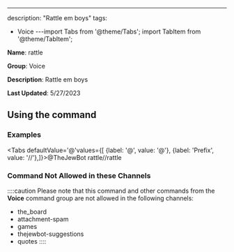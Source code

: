 ---
description: "Rattle em boys"
tags:
  - Voice
---import Tabs from '@theme/Tabs';
import TabItem from '@theme/TabItem';

**Name**: rattle

**Group**: Voice

**Description**: Rattle em boys

**Last Updated**: 5/27/2023

## Using the command

### Examples
<Tabs defaultValue='@'values={[ {label: '@', value: '@'}, {label: 'Prefix', value: '//'},]}><TabItem value='@'>@TheJewBot rattle</TabItem><TabItem value='//'>//rattle</TabItem></Tabs>

### Command Not Allowed in these Channels
::::caution Please note that this command and other commands from the **Voice** command group are not allowed in the following channels:
- the_board
- attachment-spam
- games
- thejewbot-suggestions
- quotes
::::